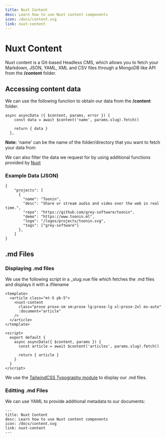 ```yaml
---
title: Nuxt Content
desc: Learn how to use Nuxt content components
icon: /docs/content.svg
link: nuxt-content
---
```


# Nuxt Content

Nuxt content is a Git-based Headless CMS, which allows you to fetch your
Markdown, JSON, YAML, XML and CSV files through a MongoDB like API from the
**/content** folder.

## Accessing content data

We can use the following function to obtain our data from the **/content**
folder.

```
async asyncData ({ $content, params, error }) {
    const data = await $content('name', params.slug).fetch()

    return { data }
  },
```

**Note:** 'name' can be the name of the folder/directory that you want to fetch
your data from

We can also filter the data we request for by using additional functions
provided by [Nuxt](https://content.nuxtjs.org/fetching/)

### Example Data (JSON)

```
{
    "projects": [
      {
        "name": "Toonin",
        "desc": "Share or stream audio and video over the web in real time.",
        "repo": "https://github.com/grey-software/toonin",
        "demo": "https://www.toonin.ml",
        "logo": "/logos/projects/toonin.svg",
        "tags": ["grey-software"]
      },
    ]
}
```

## .md Files

### Displaying .md files

We use the following script in a \_slug.vue file which fetches the .md files and
displays it with a /filename

```
<template>
  <article class="mt-5 pb-5">
    <nuxt-content
      class="prose prose-sm sm:prose lg:prose-lg xl:prose-2xl mx-auto"
      :document="article"
    />
  </article>
</template>

<script>
  export default {
    async asyncData({ $content, params }) {
      const article = await $content('articles', params.slug).fetch()

      return { article }
    }
  }
</script>
```

We use the
[TailwindCSS Typography module](https://github.com/tailwindlabs/tailwindcss-typography)
to display our .md files.

### Editting .md Files

We can use YAML to provide additional metadata to our documents:

```
---
title: Nuxt Content
desc: Learn how to use Nuxt content components
icon: /docs/content.svg
link: nuxt-content
---
```
